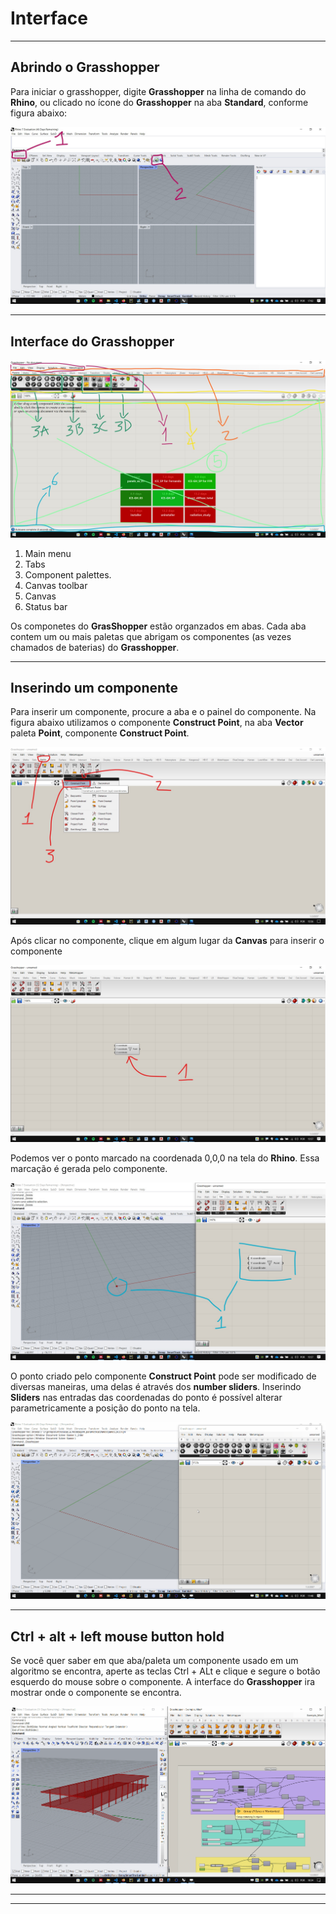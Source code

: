 # Interface

_______________
## Abrindo o Grasshopper

Para iniciar o grasshopper, digite **Grasshopper** na linha de comando do **Rhino**, ou clicado no ícone do **Grasshopper** na aba **Standard**, conforme figura abaixo:

![launch](./gh_launch.jpg)

____________

## Interface do Grasshopper

![Interface](./gh_inter.jpg)

1. Main menu
2. Tabs
3. Component palettes.
4. Canvas toolbar
5. Canvas
6. Status bar

Os componetes do **GrasShopper** estão organzados em abas. Cada aba contem um ou mais paletas que abrigam os componentes (as vezes chamados de baterias) do **Grasshopper**.


____________
## Inserindo um componente

Para inserir um componente, procure a aba e o painel do componente. Na figura abaixo utilizamos o componente **Construct Point**, na aba **Vector** paleta **Point**, componente **Construct Point**.

![comp](./comp_01.jpg)

Após clicar no componente, clique em algum lugar da **Canvas** para inserir o componente

![comp](./comp_02.jpg)

Podemos ver o ponto marcado na coordenada 0,0,0 na tela do **Rhino**. Essa marcação é gerada pelo componente. 

![comp](./comp_03.jpg)

O ponto criado pelo componente **Construct Point** pode ser modificado de diversas maneiras, uma delas é através dos **number sliders**. Inserindo **Sliders** nas entradas das coordenadas do ponto é possível alterar parametricamente a posição do ponto na tela.

![component](./component.gif)


___________________

## Ctrl + alt + left mouse button hold

Se você quer saber em que aba/paleta um componente usado em um algoritmo se encontra, aperte as teclas Ctrl + ALt e clique e segure o botão esquerdo do mouse sobre o componente. A interface do **Grasshopper** ira mostrar onde o componente se encontra.

![gif](./ctrl_alt_lmb.gif)

___________
___________


